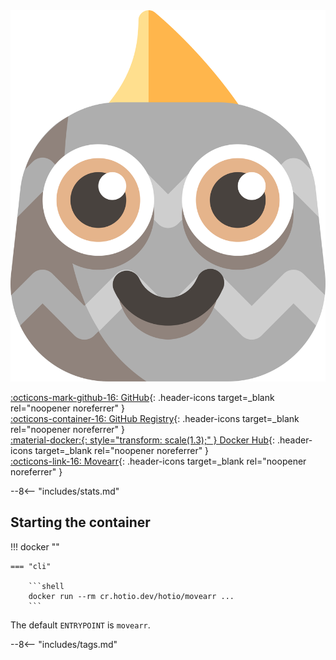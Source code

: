 <div class="image-logo no-logo"><img src="/img/pullio.svg" alt="logo"></div>

[:octicons-mark-github-16: GitHub](https://github.com/hotio/movearr){: .header-icons target=_blank rel="noopener noreferrer" }  
[:octicons-container-16: GitHub Registry](https://github.com/orgs/hotio/packages/container/package/movearr){: .header-icons target=_blank rel="noopener noreferrer" }  
[:material-docker:{: style="transform: scale(1.3);" } Docker Hub](https://hub.docker.com/r/hotio/movearr){: .header-icons target=_blank rel="noopener noreferrer" }  
[:octicons-link-16: Movearr](https://github.com/l3uddz/movearr){: .header-icons target=_blank rel="noopener noreferrer" }  

--8<-- "includes/stats.md"

## Starting the container

!!! docker ""

    === "cli"

        ```shell
        docker run --rm cr.hotio.dev/hotio/movearr ...
        ```

The default `ENTRYPOINT` is `movearr`.

--8<-- "includes/tags.md"
